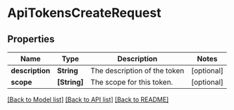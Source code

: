 # ApiTokensCreateRequest

## Properties
Name | Type | Description | Notes
------------ | ------------- | ------------- | -------------
**description** | **String** | The description of the token | [optional] 
**scope** | **[String]** | The scope for this token. | [optional] 

[[Back to Model list]](../README.md#documentation-for-models) [[Back to API list]](../README.md#documentation-for-api-endpoints) [[Back to README]](../README.md)



